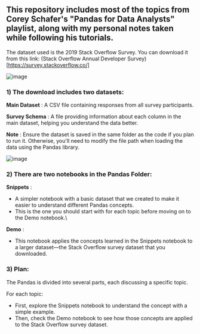 ## This repository includes most of the topics from Corey Schafer's "Pandas for Data Analysts" playlist, along with my personal notes taken while following his tutorials.

The dataset used is the 2019 Stack Overflow Survey. You can download it from this link: (Stack Overflow Annual Developer Survey)[https://survey.stackoverflow.co/]

![image](https://github.com/user-attachments/assets/c0ea01fc-bd3e-4f2f-86b2-4f190b1fe205)

### 1) The download includes two datasets:

**Main Dataset** : A CSV file containing responses from all survey participants.

**Survey Schema** : A file providing information about each column in the main dataset, helping you understand the data better.

**Note** : Ensure the dataset is saved in the same folder as the code if you plan to run it. Otherwise, you'll need to modify the file path when loading the data using the Pandas library.

![image](https://github.com/user-attachments/assets/2a291b89-260f-4f83-beae-35ac5b299347)

### 2) There are two notebooks in the Pandas Folder:

 **Snippets** :

- A simpler notebook with a basic dataset that we created to make it easier to understand different Pandas concepts.
- This is the one you should start with for each topic before moving on to the Demo notebook.\
  
**Demo** :

- This notebook applies the concepts learned in the Snippets notebook to a larger dataset—the Stack Overflow survey dataset that you downloaded.

### 3) Plan:

The Pandas is divided into several parts, each discussing a specific topic.

For each topic:

- First, explore the Snippets notebook to understand the concept with a simple example.
- Then, check the Demo notebook to see how those concepts are applied to the Stack Overflow survey dataset.
